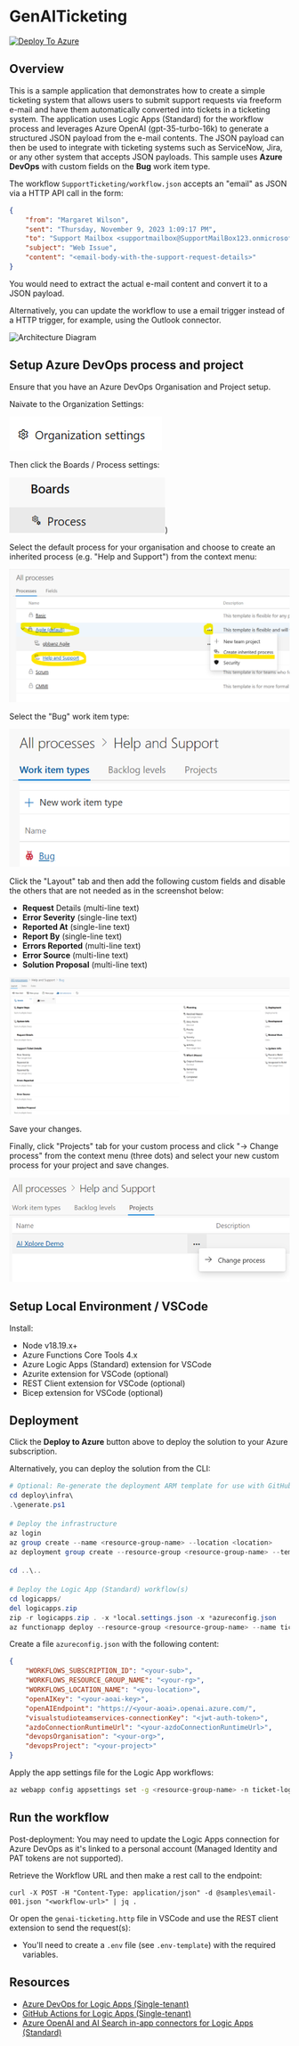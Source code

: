 # GenAITicketing
[![Deploy To Azure](https://aka.ms/deploytoazurebutton)](https://portal.azure.com/#create/Microsoft.Template/uri/https%3A%2F%2Fraw.githubusercontent.com%2Fclarenceb%2FGenAITicketing%2Fapitoazdo%2Fdeploy%2Fdeploy.generated.json)

## Overview

This is a sample application that demonstrates how to create a simple ticketing system that allows users to submit support requests via freeform e-mail and have them automatically converted into tickets in a ticketing system. The application uses Logic Apps (Standard) for the workflow process and leverages Azure OpenAI (gpt-35-turbo-16k) to generate a structured JSON payload from the e-mail contents.  The JSON payload can then be used to integrate with ticketing systems such as ServiceNow, Jira, or any other system that accepts JSON payloads.  This sample uses **Azure DevOps** with custom fields on the **Bug** work item type.

The workflow `SupportTicketing/workflow.json` accepts an "email" as JSON via a HTTP API call in the form:

```json
{
    "from": "Margaret Wilson",
    "sent": "Thursday, November 9, 2023 1:09:17 PM",
    "to": "Support Mailbox <supportmailbox@SupportMailBox123.onmicrosoft.com>",
    "subject": "Web Issue",
    "content": "<email-body-with-the-support-request-details>"
}
```

You would need to extract the actual e-mail content and convert it to a JSON payload.

Alternatively, you can update the workflow to use a email trigger instead of a HTTP trigger, for example, using the Outlook connector.

![Architecture Diagram](media/diagram.png)

## Setup Azure DevOps process and project

Ensure that you have an Azure DevOps Organisation and Project setup.

Naivate to the Organization Settings:

![DevOps Org Settings](media/devops-org-settings.png)

Then click the Boards / Process settings:

![DevOps Board Process](media/devops-boards-process.png))

Select the default process for your organisation and choose to create an inherited process (e.g. "Help and Support") from the context menu:

![DevOps Custom Process](media/devops-custom-process.png)

Select the "Bug" work item type:

![DevOps Bug Work Item](media/devops-bug-work-item.png)

Click the "Layout" tab and then add the following custom fields and disable the others that are not needed as in the screenshot below:

* **Request** Details (multi-line text)
* **Error Severity** (single-line text)
* **Reported At** (single-line text)
* **Report By** (single-line text)
* **Errors Reported** (multi-line text)
* **Error Source** (multi-line text)
* **Solution Proposal** (multi-line text)

![DevOps Custom Fields](media/devops-custom-fields.png)

Save your changes.

Finally, click "Projects" tab for your custom process and click "-> Change process" from the context menu (three dots) and select your new custom process for your project and save changes.

![DevOps Change Process](media/devops-change-process.png)

## Setup Local Environment / VSCode

Install:

* Node v18.19.x+
* Azure Functions Core Tools 4.x
* Azure Logic Apps (Standard) extension for VSCode
* Azurite extension for VSCode (optional)
* REST Client extension for VSCode (optional)
* Bicep extension for VSCode (optional)

## Deployment

Click the **Deploy to Azure** button above to deploy the solution to your Azure subscription.

Alternatively, you can deploy the solution from the CLI:

```ps1
# Optional: Re-generate the deployment ARM template for use with GitHub "Deploy to Azure" button
cd deploy\infra\
.\generate.ps1

# Deploy the infrastructure
az login
az group create --name <resource-group-name> --location <location>
az deployment group create --resource-group <resource-group-name> --template-file .\deploy.bicep

cd ..\..

# Deploy the Logic App (Standard) workflow(s)
cd logicapps/
del logicapps.zip
zip -r logicapps.zip . -x *local.settings.json -x *azureconfig.json
az functionapp deploy --resource-group <resource-group-name> --name ticket-logicappstd --src-path logicapps.zip --type zip
```

Create a file `azureconfig.json` with the following content:

```json
{
    "WORKFLOWS_SUBSCRIPTION_ID": "<your-sub>",
    "WORKFLOWS_RESOURCE_GROUP_NAME": "<your-rg>",
    "WORKFLOWS_LOCATION_NAME": "<you-location>",
    "openAIKey": "<your-aoai-key>",
    "openAIEndpoint": "https://<your-aoai>.openai.azure.com/",
    "visualstudioteamservices-connectionKey": "<jwt-auth-token>",
    "azdoConnectionRuntimeUrl": "<your-azdoConnectionRuntimeUrl>",
    "devopsOrganisation": "<your-org>",
    "devopsProject": "<your-project>"
}
```

Apply the app settings file for the Logic App workflows:

```sh
az webapp config appsettings set -g <resource-group-name> -n ticket-logicappstd --settings @azureconfig.json
```

## Run the workflow

Post-deployment: You may need to update the Logic Apps connection for Azure DevOps as it's linked to a personal account (Managed Identity and PAT tokens are not supported).

Retrieve the Workflow URL and then make a rest call to the endpoint:

```pwsh
curl -X POST -H "Content-Type: application/json" -d @samples\email-001.json "<workflow-url>" | jq .
```

Or open the `genai-ticketing.http` file in VSCode and use the REST client extension to send the request(s):

* You'll need to create a `.env` file (see `.env-template`) with the required variables.

## Resources

* [Azure DevOps for Logic Apps (Single-tenant)](https://github.com/Azure/logicapps/blob/master/azure-devops-sample)
* [GitHub Actions for Logic Apps (Single-tenant)](https://github.com/Azure/logicapps/tree/master/github-sample)
* [Azure OpenAI and AI Search in-app connectors for Logic Apps (Standard)](https://techcommunity.microsoft.com/t5/azure-integration-services-blog/public-preview-of-azure-openai-and-ai-search-in-app-connectors/ba-p/4049584)
